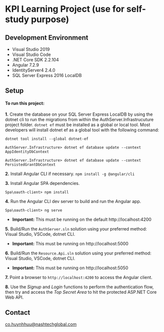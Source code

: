 # KPI Learning Project (use for self-study purpose)

 
## Development Environment
- Visual Studio 2019
- Visual Studio Code
- .NET Core SDK 2.2.104 
- Angular 7.2.9
- IdentityServer4 2.4.0 
- SQL Server Express 2016 LocalDB

## Setup

#### To run this project:

**1.** Create the database on your SQL Server Express LocalDB by using the dotnet cli to run the migrations from within the AuthServer.Infrastrucuture project folder.
<code>dotnet ef</code> must be installed as a global or local tool. Most developers will install dotnet ef as a global tool with the following command:
<pre><code>dotnet tool install --global dotnet-ef</code></pre>
<pre><code>AuthServer.Infrastructure> dotnet ef database update --context AppIdentityDbContext</code></pre>
<pre><code>AuthServer.Infrastructure> dotnet ef database update --context PersistedGrantDbContext</code></pre>

**2.** Install Angular CLI if necessary. `npm install -g @angular/cli`

**3.** Install Angular SPA dependencies.
<pre><code>Spa\oauth-client> npm install</code></pre>

**4.** Run the Angular CLI dev server to build and run the Angular app.
<pre><code>Spa\oauth-client> ng serve</code></pre>
  - **Important:** This must be running on the default http://localhost:4200

**5.** Build/Run the `AuthServer.sln` solution using your preferred method: Visual Studio,  VSCode, dotnet CLI.
  - **Important:** This must be running on http://localhost:5000

**6.** Build/Run the `Resource.Api.sln` solution using your preferred method: Visual Studio,  VSCode, dotnet CLI.
  - **Important:** This must be running on http://localhost:5050

**7.** Point a browser to `http://localhost:4200` to access the Angular client.

**8.** Use the *Signup* and *Login* functions to perform the authentication flow, then try and access the *Top Secret Area* to hit the protected ASP.NET Core Web API.

## Contact
co.huynhhuu@nashtechglobal.com
 

